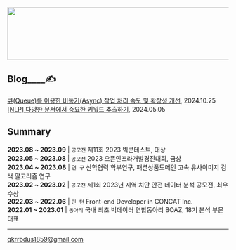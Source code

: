 
<a href="https://github.com/devxb/gitanimals">
  <img src="https://render.gitanimals.org/lines/{noooey}?pet-id=582855096513082436" width="1000" height="120"/>
</a>
  
Blog____✍️  
---
[큐(Queue)를 이용한 비동기(Async) 작업 처리 속도 및 확장성 개선](https://noooey.tistory.com/87), 2024.10.25 <br/> 
[[NLP] 다양한 문서에서 중요한 키워드 추출하기](https://noooey.tistory.com/86), 2024.05.05 <br/> 


Summary  
---
**2023.08 ~ 2023.09** | `공모전`  제11회 2023 빅콘테스트, 대상  
**2023.05 ~ 2023.08** | `공모전`  2023 오픈인프라개발경진대회, 금상  
**2023.04 ~ 2023.08** | `연 구`  산학협력 학부연구,  패션상품도메인 고속 유사이미지 검색 알고리즘 연구  
**2023.02 ~ 2023.02** | `공모전`  제1회 2023년 지역 치안 안전 데이터 분석 공모전, 최우수상  
**2022.03 ~ 2022.06** | `인 턴`  Front-end Developer in CONCAT Inc.  
**2022.01 ~ 2023.01** | `동아리` 국내 최초 빅데이터 연합동아리 BOAZ, 18기 분석 부문 대표

---
qkrrbdus1859@gmail.com